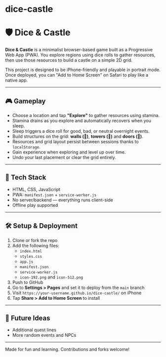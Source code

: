 # dice-castle
# 🛡️ Dice & Castle

**Dice & Castle** is a minimalist browser-based game built as a Progressive Web App (PWA). You explore regions using dice rolls to gather resources, then use those resources to build a castle on a simple 2D grid.

This project is designed to be iPhone-friendly and playable in portrait mode. Once deployed, you can "Add to Home Screen" on Safari to play like a native app.

---

## 🎮 Gameplay

- Choose a location and tap **"Explore"** to gather resources using stamina.
- Stamina drains as you explore and automatically recovers when you sleep.
- Sleep triggers a dice roll for good, bad, or neutral overnight events.
- Build structures on the grid: **walls (🧱)**, **towers (🏰)** and **doors (🚪)**.
- Resources and grid layout persist between sessions thanks to `localStorage`.
- Gain experience when exploring and level up over time.
- Undo your last placement or clear the grid entirely.

---

## 🧱 Tech Stack

- HTML, CSS, JavaScript
- PWA: `manifest.json` + `service-worker.js`
- No server/backend — everything runs client-side
- Offline play supported

---

## 🛠 Setup & Deployment

1. Clone or fork the repo
2. Add the following files:
   - `index.html`
   - `styles.css`
   - `app.js`
   - `manifest.json`
   - `service-worker.js`
   - `icon-192.png` and `icon-512.png`
3. Push to GitHub
4. Go to **Settings > Pages** and set it to deploy from the `main` branch
5. Visit `https://your-username.github.io/dice-castle/` on iPhone
6. Tap **Share > Add to Home Screen** to install

---

## 🔮 Future Ideas

- Additional quest lines
- More random events and NPCs

---

Made for fun and learning. Contributions and forks welcome!
